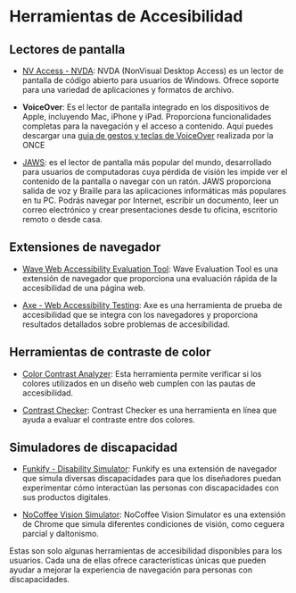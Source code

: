 # Herramientas de Accesibilidad

## Lectores de pantalla

- [NV Access - NVDA](https://www.nvaccess.org/): NVDA (NonVisual Desktop Access) es un lector de pantalla de código abierto para usuarios de Windows. Ofrece soporte para una variedad de aplicaciones y formatos de archivo.

- **VoiceOver**: Es el lector de pantalla integrado en los dispositivos de Apple, incluyendo Mac, iPhone y iPad. Proporciona funcionalidades completas para la navegación y el acceso a contenido. Aquí puedes descargar una [guia de gestos y teclas de VoiceOver](https://www.once.es/cti/biblioteca/Accesibilidad/iOS/Gestos_Teclas_VoiceOver_iOS14_abril_2021.pdf) realizada por la ONCE 

- [JAWS](https://www.freedomscientific.com/products/software/jaws/):  es el lector de pantalla más popular del mundo, desarrollado para usuarios de computadoras cuya pérdida de visión les impide ver el contenido de la pantalla o navegar con un ratón. JAWS proporciona salida de voz y Braille para las aplicaciones informáticas más populares en tu PC. Podrás navegar por Internet, escribir un documento, leer un correo electrónico y crear presentaciones desde tu oficina, escritorio remoto o desde casa.

## Extensiones de navegador

- [Wave Web Accessibility Evaluation Tool](https://wave.webaim.org/): Wave Evaluation Tool es una extensión de navegador que proporciona una evaluación rápida de la accesibilidad de una página web.

- [Axe - Web Accessibility Testing](https://www.deque.com/axe/): Axe es una herramienta de prueba de accesibilidad que se integra con los navegadores y proporciona resultados detallados sobre problemas de accesibilidad.

## Herramientas de contraste de color

- [Color Contrast Analyzer](https://www.paciellogroup.com/resources/contrastanalyser/): Esta herramienta permite verificar si los colores utilizados en un diseño web cumplen con las pautas de accesibilidad.

- [Contrast Checker](https://contrastchecker.com/): Contrast Checker es una herramienta en línea que ayuda a evaluar el contraste entre dos colores.

## Simuladores de discapacidad

- [Funkify - Disability Simulator](https://www.funkify.org/): Funkify es una extensión de navegador que simula diversas discapacidades para que los diseñadores puedan experimentar cómo interactúan las personas con discapacidades con sus productos digitales.

- [NoCoffee Vision Simulator](https://chrome.google.com/webstore/detail/nocoffee/jjeeggmbnhckmgdhmgdckeigabjfbddl): NoCoffee Vision Simulator es una extensión de Chrome que simula diferentes condiciones de visión, como ceguera parcial y daltonismo.

Estas son solo algunas herramientas de accesibilidad disponibles para los usuarios. Cada una de ellas ofrece características únicas que pueden ayudar a mejorar la experiencia de navegación para personas con discapacidades.

